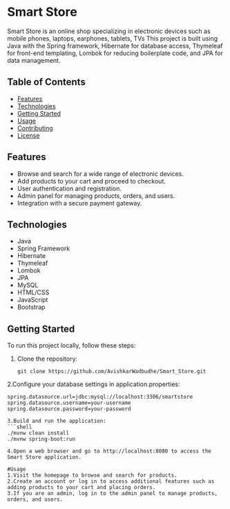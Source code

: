 # Smart Store

Smart Store is an online shop specializing in electronic devices such as mobile phones, laptops, earphones, tablets, TVs
This project is built using Java with the Spring framework, Hibernate for database access, Thymeleaf for front-end templating, Lombok for reducing boilerplate code, and JPA for data management.

## Table of Contents

- [Features](#features)
- [Technologies](#technologies)
- [Getting Started](#getting-started)
- [Usage](#usage)
- [Contributing](#contributing)
- [License](#license)

## Features

- Browse and search for a wide range of electronic devices.
- Add products to your cart and proceed to checkout.
- User authentication and registration.
- Admin panel for managing products, orders, and users.
- Integration with a secure payment gateway.

## Technologies

- Java
- Spring Framework
- Hibernate
- Thymeleaf
- Lombok
- JPA
- MySQL
- HTML/CSS
- JavaScript
- Bootstrap

## Getting Started

To run this project locally, follow these steps:

1. Clone the repository:

   ```shell
   git clone https://github.com/AvishkarWadbudhe/Smart_Store.git

2.Configure your database settings in application.properties:
  ```shell
spring.datasource.url=jdbc:mysql://localhost:3306/smartstore
spring.datasource.username=your-username
spring.datasource.password=your-password

3.Build and run the application:
```shell
./mvnw clean install
./mvnw spring-boot:run

4.Open a web browser and go to http://localhost:8080 to access the Smart Store application.

#Usage
1.Visit the homepage to browse and search for products.
2.Create an account or log in to access additional features such as adding products to your cart and placing orders.
3.If you are an admin, log in to the admin panel to manage products, orders, and users.

